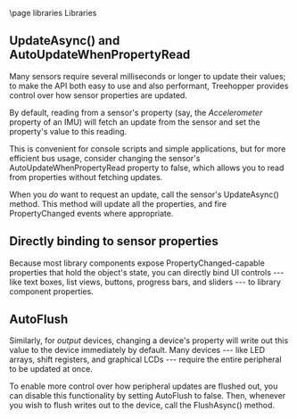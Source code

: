 \page libraries Libraries

## UpdateAsync() and AutoUpdateWhenPropertyRead
Many sensors require several milliseconds or longer to update their values; to make the API both easy to use and also performant, Treehopper provides control over how sensor properties are updated.

By default, reading from a sensor's property (say, the _Accelerometer_ property of an IMU) will fetch an update from the sensor and set the property's value to this reading. 

This is convenient for console scripts and simple applications, but for more efficient bus usage, consider changing the sensor's AutoUpdateWhenPropertyRead property to false, which allows you to read from properties without fetching updates.

When you *do* want to request an update, call the sensor's UpdateAsync() method. This method will update all the properties, and fire PropertyChanged events where appropriate.

## Directly binding to sensor properties
Because most library components expose PropertyChanged-capable properties that hold the object's state, you can directly bind UI controls --- like text boxes, list views, buttons, progress bars, and sliders --- to library component properties.

## AutoFlush
Similarly, for *output* devices, changing a device's property will write out this value to the device immediately by default. Many devices --- like LED arrays, shift registers, and graphical LCDs --- require the entire peripheral to be updated at once.

To enable more control over how peripheral updates are flushed out, you can disable this functionality by setting AutoFlush to false. Then, whenever you wish to flush writes out to the device, call the FlushAsync() method.